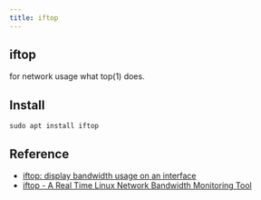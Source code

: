 ```yaml
---
title: iftop
---
```


## iftop
for network usage what top(1) does.

## Install

```
sudo apt install iftop
```

## Reference
* [iftop: display bandwidth usage on an interface](http://www.ex-parrot.com/pdw/iftop/)
* [iftop - A Real Time Linux Network Bandwidth Monitoring Tool](https://www.tecmint.com/iftop-linux-network-bandwidth-monitoring-tool/)
